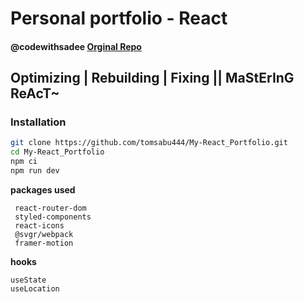 # Personal portfolio - React


#### @codewithsadee **[Orginal Repo](https://github.com/codewithsadee/vcard-personal-portfolio)**

## Optimizing | Rebuilding | Fixing || MaStErInG ReAcT~

<!-- 
<h3>
UNDER PROGESS REACT PORTFOLIO
</h3> -->

### Installation

```bash
git clone https://github.com/tomsabu444/My-React_Portfolio.git
cd My-React_Portfolio
npm ci
npm run dev
```

**packages used**

```
 react-router-dom
 styled-components
 react-icons
 @svgr/webpack
 framer-motion
```

**hooks**

```
useState
useLocation
```
